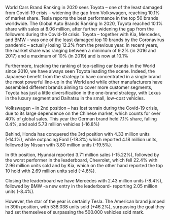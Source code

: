 World Cars Brand Ranking in 2020 sees Toyota – one of the least damaged from Covid-19 crisis – widening the gap from Volkswagen, reaching 10.1% of market share. Tesla reports the best performance in the top 50 brands worldwide.
The Global Auto Brands Ranking
In 2020, Toyota reached 10.1% share with sales at 8.06 million, after further widening the gap from the followers during the Covid-19 crisis. Toyota – together with Kia, Mercedes, and BMW – was one of the least damaged top 10 brands by the Coronavirus pandemic – actually losing 12.2% from the previous year. In recent years, the market share was ranging between a minimum of 9.2% (in 2016 and 2017) and a maximum of 10% (in 2019) and is now at 10.1%

Furthermore, tracking the ranking of top-selling car brands in the World since 2010, we have always seen Toyota leading the scene. Indeed, the Japanese benefit from the strategy to have concentrated in a single brand the most powerful line-up in the World and while other manufacturers have assembled different brands aiming to cover more customer segments, Toyota has just a little diversification in the one-brand strategy, with Lexus in the luxury segment and Daihatsu in the small, low-cost vehicles.

Volkswagen – in 2nd position – has lost terrain during the Covid-19 crisis, due to its large dependence on the Chinese market, which counts for over 40% of global sales.  This year the German brand held 7.1% share, falling 0.4%, and sold 5.73 million vehicles (-16.8%)

Behind, Honda has conquered the 3rd position with 4.33 million units (-14.1%), while outpacing Ford (-18.3%) which reported 4.18 million units, followed by Nissan with 3.80 million units (-19.5%). 

In 6th position, Hyundai reported 3.71 million sales (-15.22%), followed by the worst performer in the leaderboard, Chevrolet, which fell 22.4% with 2.96 million units sold and by Kia, which on the other hand reported the top 10 hold with 2.69 million units sold (-4.6%).

Closing the leaderboard we have Mercedes with 2.43 million units (-8.4%), followed by  BMW -a new entry in the leaderboard- reporting 2.05 million units (-8.4%).

However, the star of the year is certainly Tesla. The American brand jumped in 39th position, with 538.038 units sold (+46.2%), surpassing the goal they had set themselves of surpassing the 500.000 vehicles sold mark.
